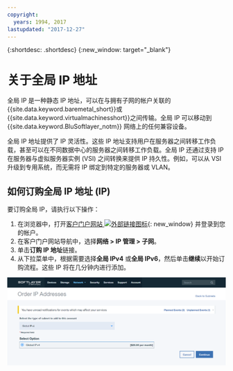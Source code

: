 ```yaml
---
copyright:
  years: 1994, 2017
lastupdated: "2017-12-27"
---
```


{:shortdesc: .shortdesc}
{:new_window: target="_blank"}

# 关于全局 IP 地址

全局 IP 是一种静态 IP 地址，可以在与拥有子网的帐户关联的{{site.data.keyword.baremetal_short}}或{{site.data.keyword.virtualmachinesshort}}之间传输。全局 IP 可以移动到 {{site.data.keyword.BluSoftlayer_notm}} 网络上的任何兼容设备。

全局 IP 地址提供了 IP 灵活性。这些 IP 地址支持用户在服务器之间转移工作负载，甚至可以在不同数据中心的服务器之间转移工作负载。全局 IP 还通过支持 IP 在服务器与虚拟服务器实例 (VSI) 之间转换来提供 IP 持久性。例如，可以从 VSI 升级到专用系统，而无需将 IP 绑定到特定的服务器或 VLAN。

## 如何订购全局 IP 地址 (IP)

要订购全局 IP，请执行以下操作：

1. 在浏览器中，打开[客户门户网站 ![外部链接图标](../../icons/launch-glyph.svg "外部链接图标")](https://control.softlayer.com/){: new_window} 并登录到您的帐户。
2. 在客户门户网站导航中，选择**网络 > IP 管理 > 子网**。
3. 单击**订购 IP 地址**链接。
4. 从下拉菜单中，根据需要选择**全局 IPv4** 或**全局 IPv6**，然后单击**继续**以开始订购流程。这些 IP 将在几分钟内进行添加。

![图 1](images/1_2.png)
